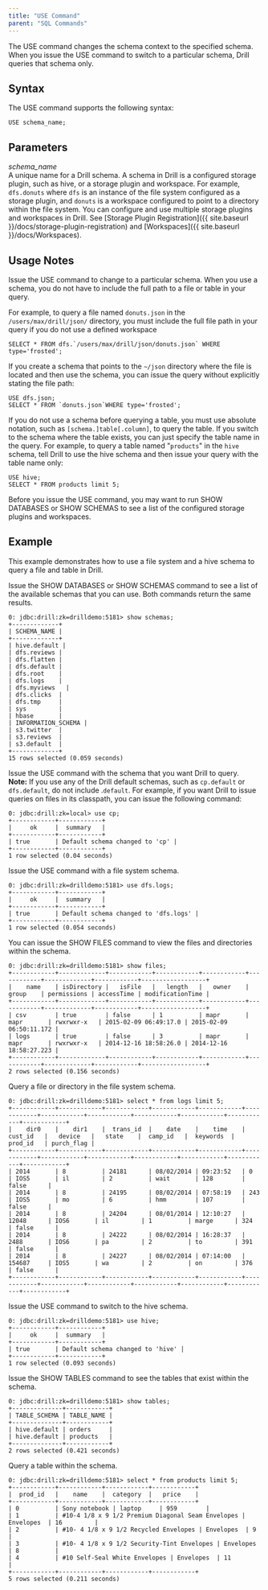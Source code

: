 ```yaml
---
title: "USE Command"
parent: "SQL Commands"
---
```

The USE command changes the schema context to the specified schema. When you
issue the USE command to switch to a particular schema, Drill queries that
schema only.

## Syntax

The USE command supports the following syntax:

    USE schema_name;

## Parameters

_schema_name_  
A unique name for a Drill schema. A schema in Drill is a configured storage
plugin, such as hive, or a storage plugin and workspace. For example,
`dfs.donuts` where `dfs` is an instance of the file system configured as a
storage plugin, and `donuts` is a workspace configured to point to a directory
within the file system. You can configure and use multiple storage plugins and
workspaces in Drill. See [Storage Plugin Registration]({{ site.baseurl }}/docs/storage-plugin-registration) and
[Workspaces]({{ site.baseurl }}/docs/Workspaces).

## Usage Notes

Issue the USE command to change to a particular schema. When you use a schema,
you do not have to include the full path to a file or table in your query.  
  
For example, to query a file named `donuts.json` in the
`/users/max/drill/json/` directory, you must include the full file path in
your query if you do not use a defined workspace

    SELECT * FROM dfs.`/users/max/drill/json/donuts.json` WHERE type='frosted';

If you create a schema that points to the `~/json` directory where the file is
located and then use the schema, you can issue the query without explicitly
stating the file path:

    USE dfs.json;  
    SELECT * FROM `donuts.json`WHERE type='frosted';

If you do not use a schema before querying a table, you must use absolute
notation, such as `[schema.]table[.column]`, to query the table. If you switch
to the schema where the table exists, you can just specify the table name in
the query. For example, to query a table named "`products`" in the `hive`
schema, tell Drill to use the hive schema and then issue your query with the
table name only:

    USE hive;  
    SELECT * FROM products limit 5;   
  
Before you issue the USE command, you may want to run SHOW DATABASES or SHOW
SCHEMAS to see a list of the configured storage plugins and workspaces.

## Example

This example demonstrates how to use a file system and a hive schema to query
a file and table in Drill.  
  
Issue the SHOW DATABASES or SHOW SCHEMAS command to see a list of the
available schemas that you can use. Both commands return the same results.

    0: jdbc:drill:zk=drilldemo:5181> show schemas;
    +-------------+
    | SCHEMA_NAME |
    +-------------+
    | hive.default |
    | dfs.reviews |
    | dfs.flatten |
    | dfs.default |
    | dfs.root    |
    | dfs.logs    |
    | dfs.myviews   |
    | dfs.clicks  |
    | dfs.tmp     |
    | sys         |
    | hbase       |
    | INFORMATION_SCHEMA |
    | s3.twitter  |
    | s3.reviews  |
    | s3.default  |
    +-------------+
    15 rows selected (0.059 seconds)


Issue the USE command with the schema that you want Drill to query.  
**Note:** If you use any of the Drill default schemas, such as `cp.default` or `dfs.default`, do not include .`default`. For example, if you want Drill to issue queries on files in its classpath, you can issue the following command:

    0: jdbc:drill:zk=local> use cp;
    +------------+------------+
    |     ok     |  summary   |
    +------------+------------+
    | true       | Default schema changed to 'cp' |
    +------------+------------+
    1 row selected (0.04 seconds)

Issue the USE command with a file system schema.

    0: jdbc:drill:zk=drilldemo:5181> use dfs.logs;
    +------------+------------+
    |     ok     |  summary   |
    +------------+------------+
    | true       | Default schema changed to 'dfs.logs' |
    +------------+------------+
    1 row selected (0.054 seconds)

You can issue the SHOW FILES command to view the files and directories within
the schema.

    0: jdbc:drill:zk=drilldemo:5181> show files;
    +------------+-------------+------------+------------+------------+------------+-------------+------------+------------------+
    |    name    | isDirectory |   isFile   |   length   |   owner    |   group    | permissions | accessTime | modificationTime |
    +------------+-------------+------------+------------+------------+------------+-------------+------------+------------------+
    | csv        | true        | false      | 1          | mapr       | mapr       | rwxrwxr-x   | 2015-02-09 06:49:17.0 | 2015-02-09 06:50:11.172 |
    | logs       | true        | false      | 3          | mapr       | mapr       | rwxrwxr-x   | 2014-12-16 18:58:26.0 | 2014-12-16 18:58:27.223 |
    +------------+-------------+------------+------------+------------+------------+-------------+------------+------------------+
    2 rows selected (0.156 seconds)

Query a file or directory in the file system schema.

    0: jdbc:drill:zk=drilldemo:5181> select * from logs limit 5;
    +------------+------------+------------+------------+------------+------------+------------+------------+------------+------------+------------+------------+
    |    dir0    |    dir1    |  trans_id  |    date    |    time    |  cust_id   |   device   |   state    |  camp_id   |  keywords  |  prod_id   | purch_flag |
    +------------+------------+------------+------------+------------+------------+------------+------------+------------+------------+------------+------------+
    | 2014       | 8          | 24181      | 08/02/2014 | 09:23:52   | 0          | IOS5       | il         | 2          | wait       | 128        | false      |
    | 2014       | 8          | 24195      | 08/02/2014 | 07:58:19   | 243        | IOS5       | mo         | 6          | hmm        | 107        | false      |
    | 2014       | 8          | 24204      | 08/01/2014 | 12:10:27   | 12048      | IOS6       | il         | 1          | marge      | 324        | false      |
    | 2014       | 8          | 24222      | 08/02/2014 | 16:28:37   | 2488       | IOS6       | pa         | 2          | to         | 391        | false      |
    | 2014       | 8          | 24227      | 08/02/2014 | 07:14:00   | 154687     | IOS5       | wa         | 2          | on         | 376        | false      |
    +------------+------------+------------+------------+------------+------------+------------+------------+------------+------------+------------+------------+

Issue the USE command to switch to the hive schema.

    0: jdbc:drill:zk=drilldemo:5181> use hive;
    +------------+------------+
    |     ok     |  summary   |
    +------------+------------+
    | true       | Default schema changed to 'hive' |
    +------------+------------+
    1 row selected (0.093 seconds)

Issue the SHOW TABLES command to see the tables that exist within the schema.

    0: jdbc:drill:zk=drilldemo:5181> show tables;
    +--------------+------------+
    | TABLE_SCHEMA | TABLE_NAME |
    +--------------+------------+
    | hive.default | orders     |
    | hive.default | products   |
    +--------------+------------+
    2 rows selected (0.421 seconds)

Query a table within the schema.

    0: jdbc:drill:zk=drilldemo:5181> select * from products limit 5;
    +------------+------------+------------+------------+
    |  prod_id   |    name    |  category  |   price    |
    +------------+------------+------------+------------+
    | 0          | Sony notebook | laptop     | 959        |
    | 1          | #10-4 1/8 x 9 1/2 Premium Diagonal Seam Envelopes | Envelopes  | 16         |
    | 2          | #10- 4 1/8 x 9 1/2 Recycled Envelopes | Envelopes  | 9          |
    | 3          | #10- 4 1/8 x 9 1/2 Security-Tint Envelopes | Envelopes  | 8          |
    | 4          | #10 Self-Seal White Envelopes | Envelopes  | 11         |
    +------------+------------+------------+------------+
    5 rows selected (0.211 seconds)

  

